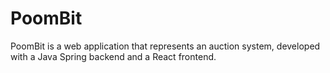 # PoomBit
PoomBit is a web application that represents an auction system, developed with a Java Spring backend and a React frontend.
